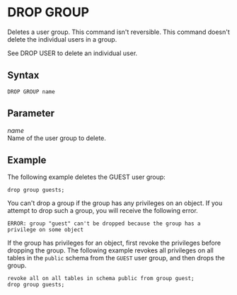# DROP GROUP<a name="r_DROP_GROUP"></a>

Deletes a user group\. This command isn't reversible\. This command doesn't delete the individual users in a group\.

See DROP USER to delete an individual user\.

## Syntax<a name="r_DROP_GROUP-synopsis"></a>

```
DROP GROUP name
```

## Parameter<a name="r_DROP_GROUP-parameter"></a>

 *name*   
Name of the user group to delete\.

## Example<a name="r_DROP_GROUP-example"></a>

The following example deletes the GUEST user group:

```
drop group guests;
```

You can't drop a group if the group has any privileges on an object\. If you attempt to drop such a group, you will receive the following error\.

```
ERROR: group "guest" can't be dropped because the group has a privilege on some object
```

If the group has privileges for an object, first revoke the privileges before dropping the group\. The following example revokes all privileges on all tables in the `public` schema from the `GUEST` user group, and then drops the group\. 

```
revoke all on all tables in schema public from group guest;  
drop group guests;
```
